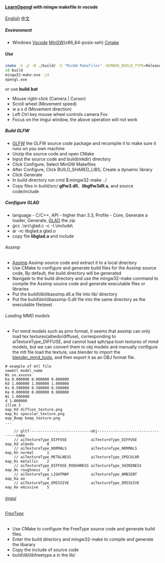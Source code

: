 #### [LearnOpengl](https://learnopengl.com/) with mingw makefile in vscode

[English](README.md) [中文](README_zh.md)

##### Environment
- Windows [Vscode](https://code.visualstudio.com/download) [MinGW](https://sourceforge.net/projects/mingw-w64/files/mingw-w64/mingw-w64-release/)(x86_64-posix-seh) [Cmake](https://cmake.org/download/) 

##### Use
```sh
cmake -S ./ -B ./build/ -G "MinGW Makefiles" -DCMAKE_BUILD_TYPE=Release
cd build
mingw32-make.exe -j4
opengl.exe
```
or use **build.bat**

- Mouse right-click (Camera | Cursor)
- Scroll wheel (Movement speed)
- w a s d (Movement direction)
- Left Ctrl key mouse wheel controls camera Fov
- Focus on the imgui window, the above operation will not work

##### Build GLFW

- [GLFW](https://github.com/glfw/glfw/releases) the GLFW source code package and recompile it to make sure it runs on you own machine
- Unzip the source code and open CMake
- Input the source code and build(mkdir) directory
- Click Configure, Select MinGW Makefiles
- After Configure, Click BUILD_SHARED_LIBS, Create a dynamic library
- Click Generate
- In build directory run cmd $:mingw32-make ../
- Copy files in build/src/ **glfw3.dll**、**libglfw3dll.a**, and source code/include

##### Configure GLAD

- language - C/C++, API - higher than 3.3, Profile - Core, Generate a loader, Generate, [GLAD](https://glad.dav1d.de/) the zip
- gcc .\src\glad.c -c -I.\include\
- ar -rc libglad.a glad.o
- copy file **libglad.a** and include

###### Assimp

- [Assimp](https://github.com/assimp/assimp) Assimp source code and extract it to a local directory
- Use CMake to configure and generate build files for the Assimp source code, By default, the build directory will be generated
- Navigate to the build directory and use the mingw32-make command to compile the Assimp source code and generate executable files or libraries
- Put the build\lib\libassimp.dll.a file into lib/ directory
- Put the build\bin\libassimp-5.dll file into the same directory as the executable file(exe)

###### Loading MMD models

- For mmd models such as pmx format, it seems that assimp can only load tex textures(albedo/diffuse), corresponding to aiTextureType_DIFFUSE, and cannot load sph/spa toon textures of mmd models, but we can convert them to obj models and manually configure the mtl file load the texture, use blender to import the [blender_mmd_tools](https://github.com/powroupi/blender_mmd_tools), and then export it as an OBJ format file.

```
# example of mtl file
newmtl model_name
Ns xx.xxxxxx
Ka 0.000000 0.000000 0.000000
Kd 1.000000 1.000000 1.000000
Ks 0.500000 0.500000 0.500000
Ke 0.000000 0.000000 0.000000
Ni 1.000000
d 1.000000
illum 3
map_Kd diffuse_texture.png
map_Ks specular_texture.png
map_Bump bump_texture.png
...
```
```
    // gltf----------------------------obj---------------------------------name
    // aiTextureType_DIFFUSE           aiTextureType_DIFFUSE        map_Kd albedo      0      
    // aiTextureType_NORMALS           aiTextureType_NORMALS        map_Kn normal      1
    // aiTextureType_METALNESS         aiTextureType_SPECULAR       map_Ks metallic    2
    // aiTextureType_DIFFUSE_ROUGHNESS aiTextureType_SHININESS      map_Ns roughness   3
    // aiTextureType_LIGHTMAP          aiTextureType_AMBIENT        map_Ka ao          4
    // aiTextureType_EMISSIVE          aiTextureType_EMISSIVE       map_Ke emissive    5
```

###### [imgui](https://github.com/ocornut/imgui)

###### [FreeType](https://github.com/ubawurinna/freetype-windows-binaries)
- Use CMake to configure the FreeType source code and generate build files.
- Enter the build directory and mingw32-make to compile and generate the libarary
- Copy the include of source code
- build\lib\libfreetype.a in the lib/
